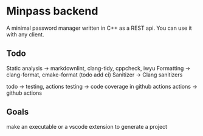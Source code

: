 # Minpass backend

A minimal password manager written in C++ as a REST api. You can use it with any client.

## Todo

Static analysis -> markdownlint, clang-tidy, cppcheck, iwyu
Formatting ->  clang-format, cmake-format (todo add ci)
Sanitizer -> Clang sanitizers

todo -> testing, actions
testing ->  code coverage in github actions
actions -> github actions

## Goals

make an executable or a vscode extension to generate a project
